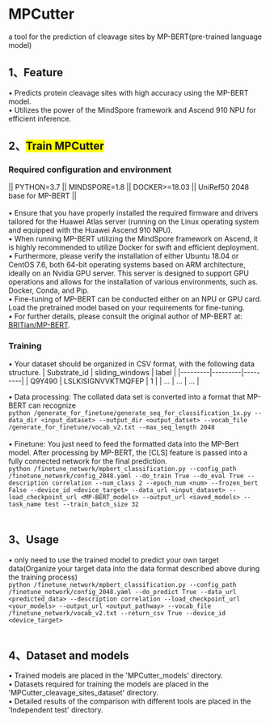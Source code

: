 # MPCutter
a tool for the prediction of cleavage sites by MP-BERT(pre-trained language model)

## 1、Feature
• Predicts protein cleavage sites with high accuracy using the MP-BERT model.<br>
• Utilizes the power of the MindSpore framework and Ascend 910 NPU for efficient inference.<br>

## 2、<span style="background-color: yellow;">Train MPCutter</span> 
### Required configuration and environment
||   PYTHON=3.7   ||   MINDSPORE=1.8   ||   DOCKER>=18.03   ||   UniRef50 2048 base for MP-BERT   ||	<br><br>
•	Ensure that you have properly installed the required firmware and drivers tailored for the Huawei Atlas server (running on the Linux operating system and equipped with the Huawei Ascend 910 NPU). <br>
•	When running MP-BERT utilizing the MindSpore framework on Ascend, it is highly recommended to utilize Docker for swift and efficient deployment.<br>
•	Furthermore, please verify the installation of either Ubuntu 18.04 or CentOS 7.6, both 64-bit operating systems based on ARM architecture, ideally on an Nvidia GPU server. This server is designed to support GPU operations and allows for the installation of various environments, such as. Docker, Conda, and Pip. <br>
• Fine-tuning of MP-BERT can be conducted either on an NPU or GPU card. Load the pretrained model based on your requirements for fine-tuning. <br>
• For further details, please consult the original author of MP-BERT at: [BRITian/MP-BERT](https://github.com/BRITian/MP-BERT).

 ### Training
•	Your dataset should be organized in CSV format, with the following data structure.
| Substrate_id | sliding_windows | label |
|---------|---------|---------|
| Q9Y490	 | LSLKISIGNVVKTMQFEP | 1 |
| ... | ... | ... |

•	Data processing: The collated data set is converted into a format that MP-BERT can recognize       <br>
              ```python
/generate_for_finetune/generate_seq_for_classification_1x.py --data_dir <input_dataset> --output_dir <output_datset> --vocab_file /generate_for_finetune/vocab_v2.txt --max_seq_length 2048
              ```  <br>  <br>
• Finetune:  You just need to feed the formatted data into the MP-Bert model. After processing by MP-BERT, the [CLS] feature is passed into a fully connected network for the final prediction.  <br> 
              ``` python
/finetune_network/mpbert_classification.py --config_path /finetune_network/config_2048.yaml --do_train True --do_eval True --description correlation --num_class 2 --epoch_num <num> --frozen_bert False --device_id <device_target> --data_url <input_dataset> --load_checkpoint_url <MP-BERT_models> --output_url <saved_models> --task_name test --train_batch_size 32 
              ```    <br>  <br>

## 3、Usage
• only need to use the trained model to predict your own target data(Organize your target data into the data format described above during the training process)   <br>
              ``` python
/finetune_network/mpbert_classification.py --config_path /finetune_network/config_2048.yaml --do_predict True --data_url <predicted_data> --description correlation --load_checkpoint_url <your_models> --output_url <output_pathway> --vocab_file /finetune_network/vocab_v2.txt --return_csv True --device_id <device_target>
              ```      <br>  <br> 
## 4、Dataset and models
• Trained models are placed in the 'MPCutter_models' directory.  <br>
• Datasets required for training the models are placed in the 'MPCutter_cleavage_sites_dataset' directory.  <br>
• Detailed results of the comparison with different tools are placed in the 'Independent test' directory.  <br>
